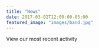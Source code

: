 ```yaml
---
title: "News"
date: 2017-03-02T12:00:00-05:00
featured_image: "images/band.jpg"
---
```

View our most recent activity